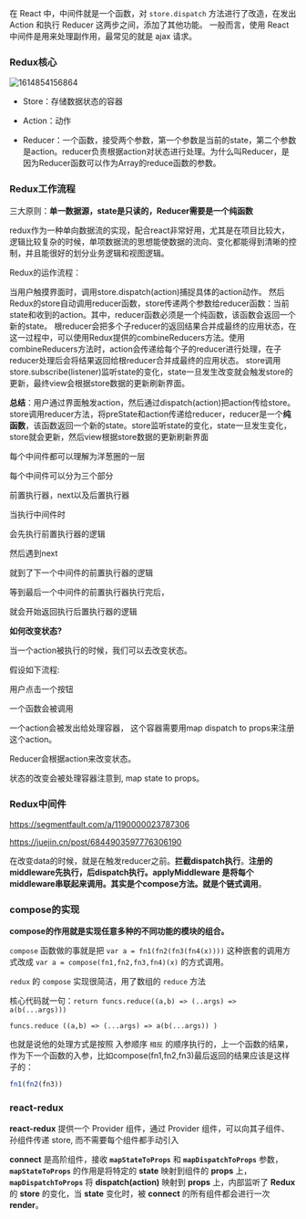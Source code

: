 在 React 中，中间件就是一个函数，对 `store.dispatch` 方法进行了改造，在发出 Action 和执行 Reducer 这两步之间，添加了其他功能。
一般而言，使用 React 中间件是用来处理副作用，最常见的就是 ajax 请求。

### Redux核心

![1614854156864](C:\Users\Lenovo\AppData\Roaming\Typora\typora-user-images\1614854156864.png)

* Store：存储数据状态的容器

* Action：动作

* Reducer：一个函数，接受两个参数，第一个参数是当前的state，第二个参数是action。reducer负责根据action对状态进行处理。为什么叫Reducer，是因为Reducer函数可以作为Array的reduce函数的参数。



### Redux工作流程

三大原则：**单一数据源，state是只读的，Reducer需要是一个纯函数**

redux作为一种单向数据流的实现，配合react非常好用，尤其是在项目比较大，逻辑比较复杂的时候，单项数据流的思想能使数据的流向、变化都能得到清晰的控制，并且能很好的划分业务逻辑和视图逻辑。

Redux的运作流程：

当用户触摸界面时，调用store.dispatch(action)捕捉具体的action动作。
然后Redux的store自动调用reducer函数，store传递两个参数给reducer函数：当前state和收到的action。其中，reducer函数必须是一个纯函数，该函数会返回一个新的state。
根reducer会把多个子reducer的返回结果合并成最终的应用状态，在这一过程中，可以使用Redux提供的combineReducers方法。使用combineReducers方法时，action会传递给每个子的reducer进行处理，在子reducer处理后会将结果返回给根reducer合并成最终的应用状态。
store调用store.subscribe(listener)监听state的变化，state一旦发生改变就会触发store的更新，最终view会根据store数据的更新刷新界面。



**总结**：用户通过界面触发action，然后通过dispatch(action)把action传给store。store调用reducer方法，将preState和action传递给reducer，reducer是一个**纯函数**，该函数返回一个新的state。store监听state的变化，state一旦发生变化，store就会更新，然后view根据store数据的更新刷新界面



每个中间件都可以理解为洋葱圈的一层

每个中间件可以分为三个部分

前置执行器，next以及后置执行器

当执行中间件时

会先执行前置执行器的逻辑

然后遇到next

就到了下一个中间件的前置执行器的逻辑

等到最后一个中间件的前置执行器执行完后，

就会开始返回执行后置执行器的逻辑

**如何改变状态?**

当一个action被执行的时候，我们可以去改变状态。

假设如下流程:

用户点击一个按钮

一个函数会被调用

一个action会被发出给处理容器， 这个容器需要用map dispatch to props来注册这个action。

Reducer会根据action来改变状态。

状态的改变会被处理容器注意到, map state to props。

### Redux中间件

https://segmentfault.com/a/1190000023787306

https://juejin.cn/post/6844903597776306190

在改变data的时候，就是在触发reducer之前。**拦截dispatch执行**。**注册的middleware先执行，后dispatch执行。**applyMiddleware 是将每个middleware串联起来调用。其实是个compose方法。就是个**链式调用**。

### compose的实现

**compose的作用就是实现任意多种的不同功能的模块的组合。**

 `compose` 函数做的事就是把 `var a = fn1(fn2(fn3(fn4(x))))` 这种嵌套的调用方式改成 `var a = compose(fn1,fn2,fn3,fn4)(x)` 的方式调用。

`redux` 的 `compose` 实现很简洁，用了数组的 `reduce` 方法

核心代码就一句：`return funcs.reduce((a,b) => (..args) => a(b(...args)))`

```
funcs.reduce ((a,b) => (...args) => a(b(...args)) )
```

也就是说他的处理方式是按照 入参顺序 `相反` 的顺序执行的，上一个函数的结果，作为下一个函数的入参，比如compose(fn1,fn2,fn3)最后返回的结果应该是这样子的：

```js
fn1(fn2(fn3))
```

### react-redux

**react-redux** 提供一个 Provider 组件，通过 Provider 组件，可以向其子组件、孙组件传递 store, 而不需要每个组件都手动引入

**connect** 是高阶组件，接收 **`mapStateToProps`** 和 **`mapDispatchToProps`** 参数，**`mapStateToProps`** 的作用是将特定的 **state** 映射到组件的 **props** 上，**`mapDispatchToProps`** 将 **dispatch(action)** 映射到 **props** 上，内部监听了 **Redux** 的 **store** 的变化，当 **state** 变化时，被 **connect** 的所有组件都会进行一次 **render**。

